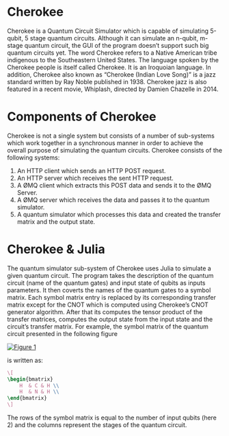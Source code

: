 # Cherokee

Cherokee is a Quantum Circuit Simulator which is capable of simulating 5-qubit, 5 stage quantum circuits. Although it can simulate an n-qubit, m-stage quantum circuit, the GUI of the program doesn’t support such big quantum circuits yet. The word Cherokee refers to a Native American tribe indigenous to the Southeastern United States. The language spoken by the Cherokee people is itself called Cherokee. It is an Iroquoian language. In addition, Cherokee also known as “Cherokee (Indian Love Song)” is a jazz standard written by Ray Noble published in 1938. Cherokee jazz is also featured in a recent movie, Whiplash, directed by Damien Chazelle in 2014. 

# Components of Cherokee

Cherokee is not a single system but consists of a number of sub-systems which work together in a synchronous manner in order to achieve the overall purpose of simulating the quantum circuits. Cherokee consists of the following systems:
  1.	An HTTP client which sends an HTTP POST request. 
  2.	An HTTP server which receives the sent HTTP request.
  3.	A ØMQ client which extracts this POST data and sends it to the ØMQ Server.
  4.	A ØMQ server which receives the data and passes it to the quantum simulator.   
  5.	A quantum simulator which processes this data and created the transfer matrix and the output state.

# Cherokee & Julia

The quantum simulator sub-system of Cherokee uses Julia to simulate a given quantum circuit. The program takes the description of the quantum circuit (name of the quantum gates) and input state of qubits as inputs parameters. It then coverts the names of the quantum gates to a symbol matrix. Each symbol matrix entry is replaced by its corresponding transfer matrix except for the CNOT which is computed using Cherokee’s CNOT generator algorithm. After that its computes the tensor product of the transfer matrices, computes the output state from the input state and the circuit’s transfer matrix. For example, the symbol matrix of the quantum circuit presented in the following figure

[![Figure 1](https://s5.postimg.org/3v41endhj/test_ckt.png)](https://postimg.org/image/4xe7x6war/)

is written as:

```latex
\[
\begin{bmatrix}
    H  & C & H \\
    H  & N & H \\
\end{bmatrix}
\]
```
The rows of the symbol matrix is equal to the number of input qubits (here 2) and the columns represent the stages of the quantum circuit.


